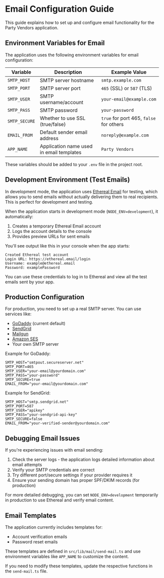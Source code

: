 # Email Configuration Guide

This guide explains how to set up and configure email functionality for the Party Vendors application.

## Environment Variables for Email

The application uses the following environment variables for email configuration:

| Variable | Description | Example Value |
|----------|-------------|---------------|
| `SMTP_HOST` | SMTP server hostname | `smtp.example.com` |
| `SMTP_PORT` | SMTP server port | `465` (SSL) or `587` (TLS) |
| `SMTP_USER` | SMTP username/account | `your-email@example.com` |
| `SMTP_PASS` | SMTP password | `your-password` |
| `SMTP_SECURE` | Whether to use SSL (true/false) | `true` for port 465, `false` for others |
| `EMAIL_FROM` | Default sender email address | `noreply@example.com` |
| `APP_NAME` | Application name used in email templates | `Party Vendors` |

These variables should be added to your `.env` file in the project root.

## Development Environment (Test Emails)

In development mode, the application uses [Ethereal Email](https://ethereal.email) for testing, which allows you to send emails without actually delivering them to real recipients. This is perfect for development and testing.

When the application starts in development mode (`NODE_ENV=development`), it automatically:

1. Creates a temporary Ethereal Email account
2. Logs the account details to the console
3. Provides preview URLs for sent emails

You'll see output like this in your console when the app starts:

```
Created Ethereal test account
Login URL: https://ethereal.email/login
Username: example@ethereal.email
Password: examplePassword
```

You can use these credentials to log in to Ethereal and view all the test emails sent by your app.

## Production Configuration

For production, you need to set up a real SMTP server. You can use services like:

- [GoDaddy](https://www.godaddy.com) (current default)
- [SendGrid](https://sendgrid.com/)
- [Mailgun](https://www.mailgun.com/)
- [Amazon SES](https://aws.amazon.com/ses/)
- Your own SMTP server

Example for GoDaddy:

```
SMTP_HOST="smtpout.secureserver.net"
SMTP_PORT=465
SMTP_USER="your-email@yourdomain.com"
SMTP_PASS="your-password"
SMTP_SECURE=true
EMAIL_FROM="your-email@yourdomain.com"
```

Example for SendGrid:

```
SMTP_HOST="smtp.sendgrid.net"
SMTP_PORT=587
SMTP_USER="apikey"
SMTP_PASS="your-sendgrid-api-key"
SMTP_SECURE=false
EMAIL_FROM="your-verified-sender@yourdomain.com"
```

## Debugging Email Issues

If you're experiencing issues with email sending:

1. Check the server logs - the application logs detailed information about email attempts
2. Verify your SMTP credentials are correct
3. Try different port/secure settings if your provider requires it
4. Ensure your sending domain has proper SPF/DKIM records (for production)

For more detailed debugging, you can set `NODE_ENV=development` temporarily in production to use Ethereal and verify email content.

## Email Templates

The application currently includes templates for:

- Account verification emails
- Password reset emails

These templates are defined in `src/lib/mail/send-mail.ts` and use environment variables like `APP_NAME` to customize the content.

If you need to modify these templates, update the respective functions in the `send-mail.ts` file. 